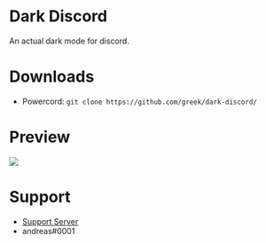 # Dark Discord
An actual dark mode for discord.

# Downloads
- Powercord: `git clone https://github.com/greek/dark-discord/`

# Preview
<img src="http://i.apap04.com/2020/09/14/DiscordCanary_ICOhlfuWQD.png"/>

# Support 
- [Support Server](https://discord.gg/nr8Fx9u)
- andreas#0001
